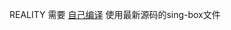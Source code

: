 REALITY 需要 [自己编译](https://github.com/chika0801/Xray-examples/blob/main/compile_Xray-core.md) 使用最新源码的sing-box文件
